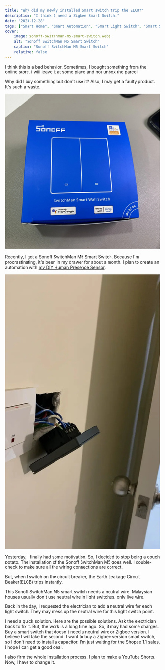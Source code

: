 ```yaml
---
title: "Why did my newly installed Smart switch trip the ELCB?"
description: "I think I need a Zigbee Smart Switch."
date: "2023-12-28"
tags: ["Smart Home", "Smart Automation", "Smart Light Switch", "Smart Switch"]
cover:
    image: sonoff-switchman-m5-smart-switch.webp
    alt: "Sonoff SwitchMan M5 Smart Switch"
    caption: "Sonoff SwitchMan M5 Smart Switch"
    relative: false
---
```


I think this is a bad behavior. Sometimes, I bought something from the online store. I will leave it at some place and not unbox the parcel.

Why did I buy something but don't use it? Also, I may get a faulty product. It's such a waste.

![Sonoff SwitchMan M5 Smart Switch](sonoff-switchman-m5.webp)

Recently, I got a Sonoff SwitchMan M5 Smart Switch. Because I'm procrastinating, it's been in my drawer for about a month. I plan to create an automation with [my DIY Human Presence Sensor](https://juanstechblog.blogspot.com/2023/12/build-human-presence-sensor-esp8266-ld2410-esphome-integrate-home-assistant.html). 

![Installing Sonoff SwitchMan M5 Smart Switch](installing-sonoff-switchman-m5.webp)

Yesterday, I finally had some motivation. So, I decided to stop being a couch potato. The installation of the Sonoff SwitchMan M5 goes well. I double-check to make sure all the wiring connections are correct.

But, when I switch on the circuit breaker, the Earth Leakage Circuit Beaker(ELCB) trips instantly. 

This Sonoff SwitchMan M5 smart switch needs a neutral wire. Malaysian houses usually don't use neutral wire in light switches, only live wire. 

Back in the day, I requested the electrician to add a neutral wire for each light switch. They may mess up the neutral wire for this light switch point.

I need a quick solution. Here are the possible solutions.
Ask the electrician back to fix it. But, the work is a long time ago. So, it may had some charges.
Buy a smart switch that doesn't need a neutral wire or Zigbee version.
I believe I will take the second. I want to buy a Zigbee version smart switch, so I don't need to install a capacitor. I'm just waiting for the Shopee 1.1 sales. I hope I can get a good deal. 

I also firm the whole installation process. I plan to make a YouTube Shorts. Now, I have to change it.